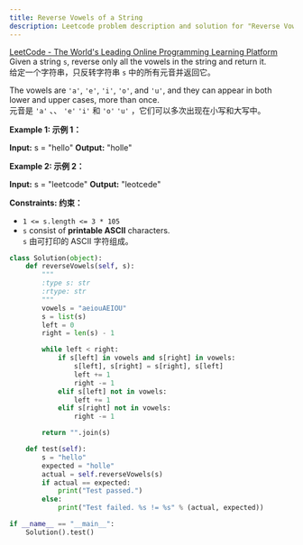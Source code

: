 ```yaml
---
title: Reverse Vowels of a String
description: Leetcode problem description and solution for "Reverse Vowels of a String".
---
```


[LeetCode - The World's Leading Online Programming Learning Platform](https://leetcode.com/problems/reverse-vowels-of-a-string/?envType=study-plan-v2&envId=leetcode-75)  
Given a string `s`, reverse only all the vowels in the string and return it.  
给定一个字符串，只反转字符串 `s` 中的所有元音并返回它。

The vowels are `'a'`, `'e'`, `'i'`, `'o'`, and `'u'`, and they can appear in both lower and upper cases, more than once.  
元音是 `'a'` 、、 `'e'` `'i'` 和 `'o'` `'u'` ，它们可以多次出现在小写和大写中。

**Example 1: 示例 1：**

**Input:** s = "hello"
**Output:** "holle"

**Example 2: 示例 2：**

**Input:** s = "leetcode"
**Output:** "leotcede"

**Constraints: 约束：**

- `1 <= s.length <= 3 * 105`
- `s` consist of **printable ASCII** characters.  
    `s` 由可打印的 ASCII 字符组成。

```python
class Solution(object):
    def reverseVowels(self, s):
        """
        :type s: str
        :rtype: str
        """
        vowels = "aeiouAEIOU"
        s = list(s)
        left = 0
        right = len(s) - 1

        while left < right:
            if s[left] in vowels and s[right] in vowels:
                s[left], s[right] = s[right], s[left]
                left += 1
                right -= 1
            elif s[left] not in vowels:
                left += 1
            elif s[right] not in vowels:
                right -= 1

        return "".join(s)

    def test(self):
        s = "hello"
        expected = "holle"
        actual = self.reverseVowels(s)
        if actual == expected:
            print("Test passed.")
        else:
            print("Test failed. %s != %s" % (actual, expected))

if __name__ == "__main__":
    Solution().test()

```